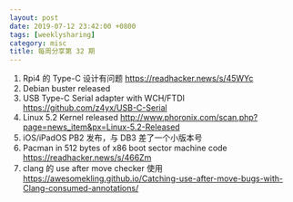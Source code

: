 ```yaml
---
layout: post
date: 2019-07-12 23:42:00 +0800
tags: [weeklysharing]
category: misc
title: 每周分享第 32 期
---
```


1. Rpi4 的 Type-C 设计有问题  https://readhacker.news/s/45WYc
2. Debian buster released
3. USB Type-C Serial adapter with WCH/FTDI https://github.com/z4yx/USB-C-Serial
4. Linux 5.2 Kernel released http://www.phoronix.com/scan.php?page=news_item&px=Linux-5.2-Released
5. iOS/iPadOS PB2 发布，与 DB3 差了一个小版本号
6. Pacman in 512 bytes of x86 boot sector machine code https://readhacker.news/s/466Zm
7. clang 的 use after move checker 使用 https://awesomekling.github.io/Catching-use-after-move-bugs-with-Clang-consumed-annotations/
